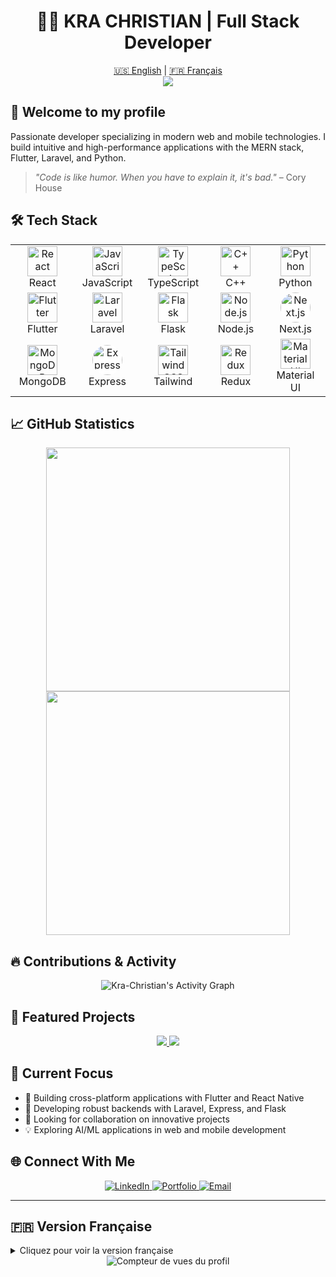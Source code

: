 # <div align="center">👨‍💻 KRA CHRISTIAN | Full Stack Developer</div>

<div align="center">
  <!-- Language Toggle -->
  <a href="#english-version">🇺🇸 English</a> |
  <a href="#french-version">🇫🇷 Français</a>
</div>

<div align="center">
  <img src="https://github-readme-stats.vercel.app/api?username=Kra-Christian&show_icons=true&theme=tokyonight&hide_border=true" />
</div>

<h2 id="english-version">🚀 Welcome to my profile</h2>

Passionate developer specializing in modern web and mobile technologies. I build intuitive and high-performance applications with the MERN stack, Flutter, Laravel, and Python.

> *"Code is like humor. When you have to explain it, it's bad."* – Cory House

## 🛠️ Tech Stack

<table align="center">
  <tr>
    <td align="center" width="96">
      <img src="https://techstack-generator.vercel.app/react-icon.svg" alt="React" width="48" height="48" />
      <br>React
    </td>
    <td align="center" width="96">
      <img src="https://techstack-generator.vercel.app/js-icon.svg" alt="JavaScript" width="48" height="48" />
      <br>JavaScript
    </td>
    <td align="center" width="96">
      <img src="https://techstack-generator.vercel.app/ts-icon.svg" alt="TypeScript" width="48" height="48" />
      <br>TypeScript
    </td>
    <td align="center" width="96">
      <img src="https://techstack-generator.vercel.app/cpp-icon.svg" alt="C++" width="48" height="48" />
      <br>C++
    </td>
    <td align="center" width="96">
      <img src="https://techstack-generator.vercel.app/python-icon.svg" alt="Python" width="48" height="48" />
      <br>Python
    </td>
  </tr>
  <tr>
    <td align="center" width="96">
      <img src="https://cdn.jsdelivr.net/gh/devicons/devicon/icons/flutter/flutter-original.svg" alt="Flutter" width="48" height="48" />
      <br>Flutter
    </td>
    <td align="center" width="96">
      <img src="https://cdn.jsdelivr.net/gh/devicons/devicon/icons/laravel/laravel-plain-wordmark.svg" alt="Laravel" width="48" height="48" />
      <br>Laravel
    </td>
    <td align="center" width="96">
      <img src="https://cdn.jsdelivr.net/gh/devicons/devicon/icons/flask/flask-original.svg" alt="Flask" width="48" height="48" style="background-color:white;"/>
      <br>Flask
    </td>
    <td align="center" width="96">
      <img src="https://cdn.jsdelivr.net/gh/devicons/devicon/icons/nodejs/nodejs-original.svg" alt="Node.js" width="48" height="48" />
      <br>Node.js
    </td>
    <td align="center" width="96">
      <img src="https://cdn.jsdelivr.net/gh/devicons/devicon/icons/nextjs/nextjs-original.svg" alt="Next.js" width="48" height="48" style="background-color:white;border-radius:50%;" />
      <br>Next.js
    </td>
  </tr>
  <tr>
    <td align="center" width="96">
      <img src="https://cdn.jsdelivr.net/gh/devicons/devicon/icons/mongodb/mongodb-original.svg" alt="MongoDB" width="48" height="48" />
      <br>MongoDB
    </td>
    <td align="center" width="96">
      <img src="https://cdn.jsdelivr.net/gh/devicons/devicon/icons/express/express-original.svg" alt="Express" width="48" height="48" style="background-color:white;border-radius:50%;" />
      <br>Express
    </td>
    <td align="center" width="96">
      <img src="https://cdn.jsdelivr.net/gh/devicons/devicon/icons/tailwindcss/tailwindcss-plain.svg" alt="TailwindCSS" width="48" height="48" />
      <br>Tailwind
    </td>
    <td align="center" width="96">
      <img src="https://cdn.jsdelivr.net/gh/devicons/devicon/icons/redux/redux-original.svg" alt="Redux" width="48" height="48" />
      <br>Redux
    </td>
    <td align="center" width="96">
      <img src="https://cdn.jsdelivr.net/gh/devicons/devicon/icons/materialui/materialui-original.svg" alt="Material UI" width="48" height="48" />
      <br>Material UI
    </td>
  </tr>
</table>

## 📈 GitHub Statistics

<div align="center">
  <img width="390" src="https://github-readme-streak-stats.herokuapp.com/?user=Kra-Christian&theme=tokyonight&border=61dafb&hide_border=true" />
  <img width="390" src="https://github-readme-stats.vercel.app/api/top-langs/?username=Kra-Christian&hide=c%23,powershell,Mathematica,Ruby,Objective-C,Objective-C%2b%2b,Cuda&title_color=61dafb&text_color=ffffff&icon_color=61dafb&bg_color=1a1b27&langs_count=8&layout=compact&border_color=61dafb&hide_border=true" />
</div>

## 🔥 Contributions & Activity

<div align="center">
  <img alt="Kra-Christian's Activity Graph" src="https://github-readme-activity-graph.vercel.app/graph?username=Kra-Christian&theme=tokyo-night&hide_border=true" />
</div>

## 💼 Featured Projects

<div align="center">
  <a href="https://portfolio-krachristian.vercel.app/">
    <img src="https://github-readme-stats.vercel.app/api/pin/?username=Kra-Christian&repo=portfolio&border_color=7F3FBF&bg_color=0D1117&title_color=C9D1D9&text_color=8B949E&icon_color=7F3FBF" />
  </a>
  <a href="https://github.com/Kra-Christian/project-name">
    <img src="https://github-readme-stats.vercel.app/api/pin/?username=Kra-Christian&repo=project-name&border_color=7F3FBF&bg_color=0D1117&title_color=C9D1D9&text_color=8B949E&icon_color=7F3FBF" />
  </a>
</div>

## 🎯 Current Focus

- 🔭 Building cross-platform applications with Flutter and React Native
- 🌱 Developing robust backends with Laravel, Express, and Flask
- 👯 Looking for collaboration on innovative projects
- 💡 Exploring AI/ML applications in web and mobile development

## 🌐 Connect With Me

<div align="center">
  <a href="https://www.linkedin.com/in/kra-christian/">
    <img src="https://img.shields.io/badge/LinkedIn-0077B5?style=for-the-badge&logo=linkedin&logoColor=white" alt="LinkedIn" />
  </a>
  <a href="https://portfolio-krachristian.vercel.app/">
    <img src="https://img.shields.io/badge/Portfolio-1DA1F2?style=for-the-badge&logo=react&logoColor=white" alt="Portfolio" />
  </a>
  <a href="mailto:christian.kra@epitech.eu">
    <img src="https://img.shields.io/badge/Email-D14836?style=for-the-badge&logo=gmail&logoColor=white" alt="Email" />
  </a>
</div>

---

<h2 id="french-version">🇫🇷 Version Française</h2>

<details>
<summary>Cliquez pour voir la version française</summary>

## 🚀 Bienvenue sur mon profil

Développeur passionné spécialisé dans les technologies web et mobiles modernes. Je construis des applications intuitives et performantes avec le stack MERN, Flutter, Laravel et Python.

> *"Le code est comme l'humour. Quand on doit l'expliquer, c'est mauvais."* – Cory House

## 🛠️ Stack Technique

<table align="center">
  <tr>
    <td align="center" width="96">
      <img src="https://techstack-generator.vercel.app/react-icon.svg" alt="React" width="48" height="48" />
      <br>React
    </td>
    <td align="center" width="96">
      <img src="https://techstack-generator.vercel.app/js-icon.svg" alt="JavaScript" width="48" height="48" />
      <br>JavaScript
    </td>
    <td align="center" width="96">
      <img src="https://techstack-generator.vercel.app/ts-icon.svg" alt="TypeScript" width="48" height="48" />
      <br>TypeScript
    </td>
    <td align="center" width="96">
      <img src="https://techstack-generator.vercel.app/cpp-icon.svg" alt="C++" width="48" height="48" />
      <br>C++
    </td>
    <td align="center" width="96">
      <img src="https://techstack-generator.vercel.app/python-icon.svg" alt="Python" width="48" height="48" />
      <br>Python
    </td>
  </tr>
  <tr>
    <td align="center" width="96">
      <img src="https://cdn.jsdelivr.net/gh/devicons/devicon/icons/flutter/flutter-original.svg" alt="Flutter" width="48" height="48" />
      <br>Flutter
    </td>
    <td align="center" width="96">
      <img src="https://cdn.jsdelivr.net/gh/devicons/devicon/icons/laravel/laravel-plain.svg" alt="Laravel" width="48" height="48" />
      <br>Laravel
    </td>
    <td align="center" width="96">
      <img src="https://cdn.jsdelivr.net/gh/devicons/devicon/icons/flask/flask-original.svg" alt="Flask" width="48" height="48" style="background-color:white;"/>
      <br>Flask
    </td>
    <td align="center" width="96">
      <img src="https://cdn.jsdelivr.net/gh/devicons/devicon/icons/nodejs/nodejs-original.svg" alt="Node.js" width="48" height="48" />
      <br>Node.js
    </td>
    <td align="center" width="96">
      <img src="https://cdn.jsdelivr.net/gh/devicons/devicon/icons/nextjs/nextjs-original.svg" alt="Next.js" width="48" height="48" style="background-color:white;border-radius:50%;" />
      <br>Next.js
    </td>
  </tr>
  <tr>
    <td align="center" width="96">
      <img src="https://cdn.jsdelivr.net/gh/devicons/devicon/icons/mongodb/mongodb-original.svg" alt="MongoDB" width="48" height="48" />
      <br>MongoDB
    </td>
    <td align="center" width="96">
      <img src="https://cdn.jsdelivr.net/gh/devicons/devicon/icons/express/express-original.svg" alt="Express" width="48" height="48" style="background-color:white;border-radius:50%;" />
      <br>Express
    </td>
    <td align="center" width="96">
      <img src="https://cdn.jsdelivr.net/gh/devicons/devicon/icons/tailwindcss/tailwindcss-plain.svg" alt="TailwindCSS" width="48" height="48" />
      <br>Tailwind
    </td>
    <td align="center" width="96">
      <img src="https://cdn.jsdelivr.net/gh/devicons/devicon/icons/redux/redux-original.svg" alt="Redux" width="48" height="48" />
      <br>Redux
    </td>
    <td align="center" width="96">
      <img src="https://cdn.jsdelivr.net/gh/devicons/devicon/icons/materialui/materialui-original.svg" alt="Material UI" width="48" height="48" />
      <br>Material UI
    </td>
  </tr>
</table>

## 📈 Statistiques GitHub

<div align="center">
  <img width="390" src="https://github-readme-streak-stats.herokuapp.com/?user=Kra-Christian&theme=tokyonight&border=61dafb&hide_border=true" />
  <img width="390" src="https://github-readme-stats.vercel.app/api/top-langs/?username=Kra-Christian&hide=c%23,powershell,Mathematica,Ruby,Objective-C,Objective-C%2b%2b,Cuda&title_color=61dafb&text_color=ffffff&icon_color=61dafb&bg_color=1a1b27&langs_count=8&layout=compact&border_color=61dafb&hide_border=true" />
</div>

## 🔥 Contributions & Activité

<div align="center">
  <img alt="Graphique d'activité de Kra-Christian" src="https://github-readme-activity-graph.vercel.app/graph?username=Kra-Christian&theme=tokyo-night&hide_border=true" />
</div>

## 💼 Projets Mis en Avant

<div align="center">
  <a href="https://portfolio-krachristian.vercel.app/">
    <img src="https://github-readme-stats.vercel.app/api/pin/?username=Kra-Christian&repo=portfolio&border_color=7F3FBF&bg_color=0D1117&title_color=C9D1D9&text_color=8B949E&icon_color=7F3FBF" />
  </a>
  <a href="https://github.com/Kra-Christian/project-name">
    <img src="https://github-readme-stats.vercel.app/api/pin/?username=Kra-Christian&repo=project-name&border_color=7F3FBF&bg_color=0D1117&title_color=C9D1D9&text_color=8B949E&icon_color=7F3FBF" />
  </a>
</div>

## 🎯 Focus Actuel

- 🔭 Développement d'applications multi-plateformes avec Flutter et React Native
- 🌱 Création de backends robustes avec Laravel, Express et Flask
- 👯 À la recherche de collaborations sur des projets innovants
- 💡 Exploration des applications d'IA/ML dans le développement web et mobile

🌐 Me Contacter
<div align="center">
  <a href="https://www.linkedin.com/in/kra-christian/">
    <img src="https://img.shields.io/badge/LinkedIn-0077B5?style=for-the-badge&logo=linkedin&logoColor=white" alt="LinkedIn" />
  </a>
  <a href="https://portfolio-krachristian.vercel.app/">
    <img src="https://img.shields.io/badge/Portfolio-1DA1F2?style=for-the-badge&logo=react&logoColor=white" alt="Portfolio" />
  </a>
  <a href="mailto:christian.kra@epitech.eu">
    <img src="https://img.shields.io/badge/Email-D14836?style=for-the-badge&logo=gmail&logoColor=white" alt="Email" />
  </a>
</div>
</details>

<div align="center">
  <img src="https://komarev.com/ghpvc/?username=Kra-Christian&style=flat-square&color=blue" alt="Compteur de vues du profil" />
</div>